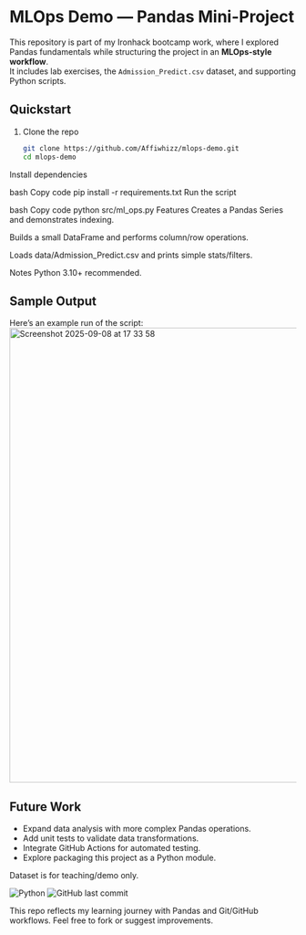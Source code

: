 # MLOps Demo — Pandas Mini-Project  

This repository is part of my Ironhack bootcamp work, where I explored Pandas fundamentals while structuring the project in an **MLOps-style workflow**.  
It includes lab exercises, the `Admission_Predict.csv` dataset, and supporting Python scripts.  

## Quickstart  

1. Clone the repo  
   ```bash
   git clone https://github.com/Affiwhizz/mlops-demo.git
   cd mlops-demo
Install dependencies

bash
Copy code
pip install -r requirements.txt
Run the script

bash
Copy code
python src/ml_ops.py
Features
Creates a Pandas Series and demonstrates indexing.

Builds a small DataFrame and performs column/row operations.

Loads data/Admission_Predict.csv and prints simple stats/filters.

Notes
Python 3.10+ recommended.

## Sample Output
Here’s an example run of the script:
<img width="948" height="797" alt="Screenshot 2025-09-08 at 17 33 58" src="https://github.com/user-attachments/assets/90030d6b-ad66-4bef-ba4a-900ab1863b0c" />

## Future Work
- Expand data analysis with more complex Pandas operations.
- Add unit tests to validate data transformations.
- Integrate GitHub Actions for automated testing.
- Explore packaging this project as a Python module.

Dataset is for teaching/demo only.

![Python](https://img.shields.io/badge/python-3.10%2B-blue)
![GitHub last commit](https://img.shields.io/github/last-commit/Affiwhizz/mlops-demo)

This repo reflects my learning journey with Pandas and Git/GitHub workflows. Feel free to fork or suggest improvements.
 